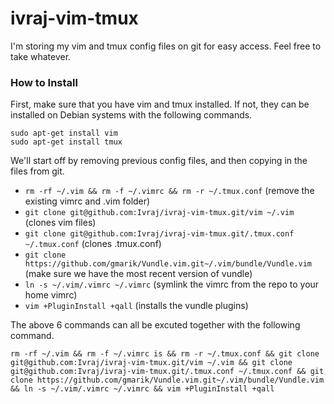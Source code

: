 # ivraj-vim-tmux
I'm storing my vim and tmux config files on git for easy access. Feel free to
take whatever. 


### How to Install
First, make sure that you have vim and tmux installed. If not, they can be
installed on Debian systems with the following commands.

````
sudo apt-get install vim
sudo apt-get install tmux
````

We'll start off by removing previous config files, and then copying in the
files from git. 

* ````rm -rf ~/.vim && rm -f ~/.vimrc && rm -r ~/.tmux.conf```` (remove the existing vimrc and .vim folder)
* ````git clone git@github.com:Ivraj/ivraj-vim-tmux.git/vim ~/.vim```` (clones vim files)
* ````git clone git@github.com:Ivraj/ivraj-vim-tmux.git/.tmux.conf ~/.tmux.conf```` (clones .tmux.conf)
* ````git clone https://github.com/gmarik/Vundle.vim.git~/.vim/bundle/Vundle.vim```` (make sure we have the most recent version of vundle)
* ````ln -s ~/.vim/.vimrc ~/.vimrc```` (symlink the vimrc from the repo to your home vimrc)
* ````vim +PluginInstall +qall```` (installs the vundle plugins)

The above 6 commands can all be excuted together with the following command. 

````rm -rf ~/.vim && rm -f ~/.vimrc is && rm -r ~/.tmux.conf && git clone git@github.com:Ivraj/ivraj-vim-tmux.git/vim ~/.vim && git clone git@github.com:Ivraj/ivraj-vim-tmux.git/.tmux.conf ~/.tmux.conf && git clone https://github.com/gmarik/Vundle.vim.git~/.vim/bundle/Vundle.vim && ln -s ~/.vim/.vimrc ~/.vimrc && vim +PluginInstall +qall````
